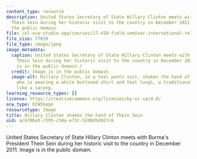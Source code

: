 ```yaml
---
content_type: resource
description: United States Secretary of State Hillary Clinton meets with Burma's President
  Thein Sein during her historic visit to the country in December 2011. Image is in
  the public domain.
file: /ol-ocw-studio-app/courses/17-418-field-seminar-international-relations-theory-fall-2011/ac670ba5c595c50ae73c52d8d5d927c6_17-418f11.jpg
file_size: 77839
file_type: image/jpeg
image_metadata:
  caption: United States Secretary of State Hillary Clinton meets with Burma's President
    Thein Sein during her historic visit to the country in December 2011. ([Image](http://en.wikipedia.org/wiki/File:Clinton_and_President_Thein_Sein.jpg)
    is in the public domain.)
  credit: Image is in the public domain.
  image-alt: Hillary Clinton, in a teal pants suit, shakes the hand of Thein Sein,
    who is wearing a white buttoned shirt and teal lungi, a traditional Burmese garment,
    like a sarong.
learning_resource_types: []
license: https://creativecommons.org/licenses/by-nc-sa/4.0/
ocw_type: OCWImage
resourcetype: Image
title: Hillary Clinton shakes the hand of Thein Sein
uid: ac670ba5-c595-c50a-e73c-52d8d5d927c6
---
```

United States Secretary of State Hillary Clinton meets with Burma's President Thein Sein during her historic visit to the country in December 2011. Image is in the public domain.